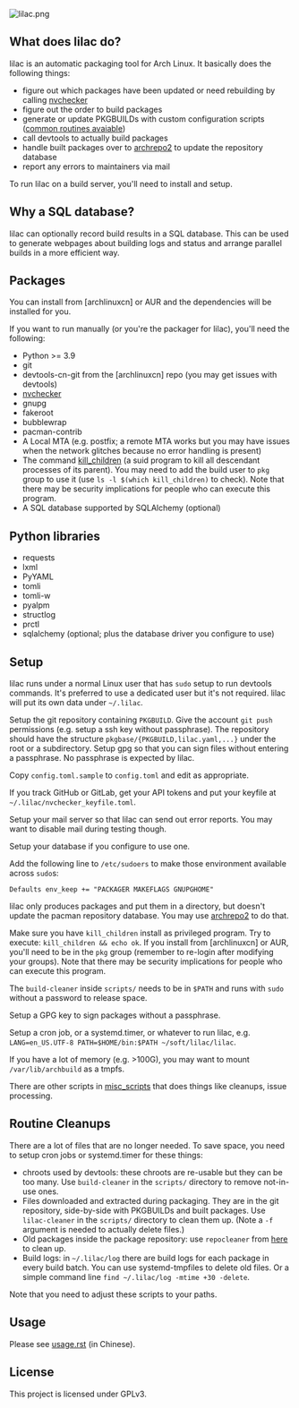 ![lilac.png](https://github.com/archlinuxcn/artworks/raw/master/lilac-logo/example%20banners/banner-small.png)

What does lilac do?
----

lilac is an automatic packaging tool for Arch Linux. It basically does the following things:

* figure out which packages have been updated or need rebuilding by calling [nvchecker](https://github.com/lilydjwg/nvchecker)
* figure out the order to build packages
* generate or update PKGBUILDs with custom configuration scripts ([common routines avaiable](https://lilac.readthedocs.io/en/latest/api.html))
* call devtools to actually build packages
* handle built packages over to [archrepo2](https://github.com/lilydjwg/archrepo2) to update the repository database
* report any errors to maintainers via mail

To run lilac on a build server, you'll need to install and setup.

Why a SQL database?
----

lilac can optionally record build results in a SQL database. This can be used to generate webpages about building logs and status and arrange parallel builds in a more efficient way.

Packages
----

You can install from [archlinuxcn] or AUR and the dependencies will be installed for you.

If you want to run manually (or you're the packager for lilac), you'll need the following:

* Python >= 3.9
* git
* devtools-cn-git from the [archlinuxcn] repo (you may get issues with devtools)
* [nvchecker](https://github.com/lilydjwg/nvchecker)
* gnupg
* fakeroot
* bubblewrap
* pacman-contrib
* A Local MTA (e.g. postfix; a remote MTA works but you may have issues when the network glitches because no error handling is present)
* The command [kill_children](https://github.com/lilydjwg/pid_children) (a suid program to kill all descendant processes of its parent). You may need to add the build user to `pkg` group to use it (use `ls -l $(which kill_children)` to check). Note that there may be security implications for people who can execute this program.
* A SQL database supported by SQLAlchemy (optional)

Python libraries
----

* requests
* lxml
* PyYAML
* tomli
* tomli-w
* pyalpm
* structlog
* prctl
* sqlalchemy (optional; plus the database driver you configure to use)

Setup
----

lilac runs under a normal Linux user that has `sudo` setup to run devtools commands. It's preferred to use a dedicated user but it's not required. lilac will put its own data under `~/.lilac`.

Setup the git repository containing `PKGBUILD`. Give the account `git push` permissions (e.g. setup a ssh key without passphrase). The repository should have the structure `pkgbase/{PKGBUILD,lilac.yaml,...}` under the root or a subdirectory. Setup gpg so that you can sign files without entering a passphrase. No passphrase is expected by lilac.

Copy `config.toml.sample` to `config.toml` and edit as appropriate.

If you track GitHub or GitLab, get your API tokens and put your keyfile at `~/.lilac/nvchecker_keyfile.toml`.

Setup your mail server so that lilac can send out error reports. You may want to disable mail during testing though.

Setup your database if you configure to use one.

Add the following line to `/etc/sudoers` to make those environment available across `sudo`s:

```
Defaults env_keep += "PACKAGER MAKEFLAGS GNUPGHOME"
```

lilac only produces packages and put them in a directory, but doesn't update the pacman repository database. You may use [archrepo2](https://github.com/lilydjwg/archrepo2) to do that.

Make sure you have `kill_children` install as privileged program. Try to execute: `kill_children && echo ok`. If you install from [archlinuxcn] or AUR, you'll need to be in the `pkg` group (remember to re-login after modifying your groups). Note that there may be security implications for people who can execute this program.

The `build-cleaner` inside `scripts/` needs to be in `$PATH` and runs with `sudo` without a password to release space.

Setup a GPG key to sign packages without a passphrase.

Setup a cron job, or a systemd.timer, or whatever to run lilac, e.g. `LANG=en_US.UTF-8 PATH=$HOME/bin:$PATH ~/soft/lilac/lilac`.

If you have a lot of memory (e.g. >100G), you may want to mount `/var/lib/archbuild` as a tmpfs.

There are other scripts in [misc_scripts](https://github.com/archlinuxcn/misc_scripts) that does things like cleanups, issue processing.

Routine Cleanups
----

There are a lot of files that are no longer needed. To save space, you need to setup cron jobs or systemd.timer for these things:

* chroots used by devtools: these chroots are re-usable but they can be too many. Use `build-cleaner` in the `scripts/` directory to remove not-in-use ones.
* Files downloaded and extracted during packaging. They are in the git repository, side-by-side with PKGBUILDs and built packages. Use `lilac-cleaner` in the `scripts/` directory to clean them up. (Note a `-f` argument is needed to actually delete files.)
* Old packages inside the package repository: use `repocleaner` from [here](https://github.com/archlinuxcn/misc_scripts) to clean up.
* Build logs: in `~/.lilac/log` there are build logs for each package in every build batch. You can use systemd-tmpfiles to delete old files. Or a simple command line `find ~/.lilac/log -mtime +30 -delete`.

Note that you need to adjust these scripts to your paths.

Usage
----

Please see [usage.rst](./usage.rst) (in Chinese).

License
-------

This project is licensed under GPLv3.
